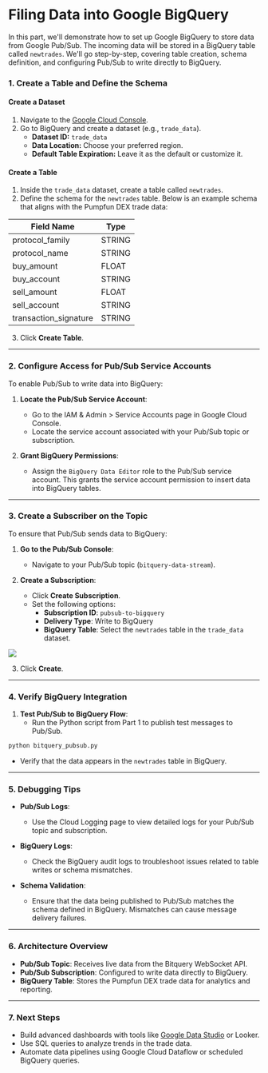 # Filing Data into Google BigQuery

In this part, we'll demonstrate how to set up Google BigQuery to store data from Google Pub/Sub. The incoming data will be stored in a BigQuery table called `newtrades`. We'll go step-by-step, covering table creation, schema definition, and configuring Pub/Sub to write directly to BigQuery.


### 1. Create a Table and Define the Schema

#### Create a Dataset

1. Navigate to the [Google Cloud Console](https://console.cloud.google.com/).
2. Go to BigQuery and create a dataset (e.g., `trade_data`).
   - **Dataset ID:** `trade_data`
   - **Data Location:** Choose your preferred region.
   - **Default Table Expiration:** Leave it as the default or customize it.

#### Create a Table

1. Inside the `trade_data` dataset, create a table called `newtrades`.
2. Define the schema for the `newtrades` table. Below is an example schema that aligns with the Pumpfun DEX trade data:

| **Field Name**        | **Type**  | 
| --------------------- | --------- | 
| protocol_family       | STRING    | 
| protocol_name         | STRING    | 
| buy_amount            | FLOAT     | 
| buy_account           | STRING    | 
| sell_amount           | FLOAT     | 
| sell_account          | STRING    | 
| transaction_signature | STRING    | 

3. Click **Create Table**.

---

### 2. Configure Access for Pub/Sub Service Accounts

To enable Pub/Sub to write data into BigQuery:

1. **Locate the Pub/Sub Service Account**:

   - Go to the IAM & Admin > Service Accounts page in Google Cloud Console.
   - Locate the service account associated with your Pub/Sub topic or subscription.

2. **Grant BigQuery Permissions**:
   - Assign the `BigQuery Data Editor` role to the Pub/Sub service account. This grants the service account permission to insert data into BigQuery tables.

---

### 3. Create a Subscriber on the Topic

To ensure that Pub/Sub sends data to BigQuery:

1. **Go to the Pub/Sub Console**:

   - Navigate to your Pub/Sub topic (`bitquery-data-stream`).

2. **Create a Subscription**:

   - Click **Create Subscription**.
   - Set the following options:
     - **Subscription ID**: `pubsub-to-bigquery`
     - **Delivery Type**: Write to BigQuery
     - **BigQuery Table**: Select the `newtrades` table in the `trade_data` dataset.

![](/img/diagrams/bigquery_table.png)

3. Click **Create**.

---

### 4. Verify BigQuery Integration

1. **Test Pub/Sub to BigQuery Flow**:
   - Run the Python script from Part 1 to publish test messages to Pub/Sub.
      
```bash
python bitquery_pubsub.py
```

   - Verify that the data appears in the `newtrades` table in BigQuery.

---

### 5. Debugging Tips

- **Pub/Sub Logs**:

  - Use the Cloud Logging page to view detailed logs for your Pub/Sub topic and subscription.

- **BigQuery Logs**:

  - Check the BigQuery audit logs to troubleshoot issues related to table writes or schema mismatches.

- **Schema Validation**:
  - Ensure that the data being published to Pub/Sub matches the schema defined in BigQuery. Mismatches can cause message delivery failures.

---

### 6. Architecture Overview

- **Pub/Sub Topic**: Receives live data from the Bitquery WebSocket API.
- **Pub/Sub Subscription**: Configured to write data directly to BigQuery.
- **BigQuery Table**: Stores the Pumpfun DEX trade data for analytics and reporting.

---

### 7. Next Steps

- Build advanced dashboards with tools like [Google Data Studio](https://datastudio.google.com/) or Looker.
- Use SQL queries to analyze trends in the trade data.
- Automate data pipelines using Google Cloud Dataflow or scheduled BigQuery queries.


